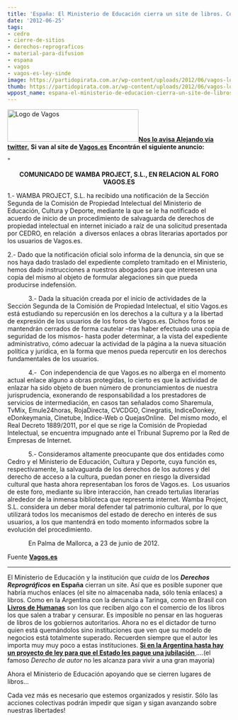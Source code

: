 ```yaml
---
title: 'España: El Ministerio de Educación cierra un site de libros. Coherencia...'
date: '2012-06-25'
tags:
- cedro
- cierre-de-sitios
- derechos-reprograficos
- material-para-difusion
- espana
- vagos
- vagos-es-ley-sinde
image: https://partidopirata.com.ar/wp-content/uploads/2012/06/vagos-logo-v4.gif
thumb: https://partidopirata.com.ar/wp-content/uploads/2012/06/vagos-logo-v4-150x73.gif
wppost_name: espana-el-ministerio-de-educacion-cierra-un-site-de-libros-coherencia
---
```


<a href="https://partidopirata.com.ar/wp-content/uploads/2012/06/vagos-logo-v4.gif"><img class="alignright size-full wp-image-4949" title="vagos-logo-v4" src="https://partidopirata.com.ar/wp-content/uploads/2012/06/vagos-logo-v4.gif" alt="Logo de Vagos" width="296" height="73" /></a><strong><a href="https://twitter.com/#Scotta82" target="_blank">Nos lo avisa Alejando vía twitter.</a></strong>
<strong> Si van al site de <a href="http://www.vagos.es/forum.php" target="_blank">Vagos.es</a></strong>
<strong> Encontrán el siguiente anuncio:</strong>

"
<p align="center"><strong>COMUNICADO DE WAMBA PROJECT, S.L., EN RELACION AL FORO VAGOS.ES</strong></p>
<p align="left">1.- WAMBA PROJECT, S.L. ha recibido una notificación de la Sección Segunda de la Comisión de Propiedad Intelectual del Ministerio de Educación, Cultura y Deporte, mediante la que se le ha notificado el acuerdo de inicio de un procedimiento de salvaguarda de derechos de propiedad intelectual en internet iniciado a raíz de una solicitud presentada por CEDRO, en relación  a diversos enlaces a obras literarias aportados por los usuarios de Vagos.es.</p>
<p align="left">2.- Dado que la notificación oficial solo informa de la denuncia, sin que se nos haya dado traslado del expediente completo tramitado en el Ministerio, hemos dado instrucciones a nuestros abogados para que interesen una copia del mismo al objeto de formular alegaciones sin que pueda producirse indefensión.</p>
<p align="left">            3.- Dada la situación creada por el inicio de actividades de la Sección Segunda de la Comisión de Propiedad Intelectual, el sitio Vagos.es está estudiando su repercusión en los derechos a la cultura y a la libertad de expresión de los usuarios de los foros de Vagos.es. Dichos foros se mantendrán cerrados de forma cautelar –tras haber efectuado una copia de seguridad de los mismos- hasta poder determinar, a la vista del expediente administrativo, cómo adecuar la actividad de la página a la nueva situación política y jurídica, en la forma que menos pueda repercutir en los derechos fundamentales de los usuarios.</p>
<p align="left">            4.-  Con independencia de que Vagos.es no alberga en el momento actual enlace alguno a obras protegidas, lo cierto es que la actividad de enlazar ha sido objeto de buen número de pronunciamientos de nuestra jurisprudencia, exonerando de responsabilidad a los prestadores de servicios de intermediación, en casos tan señalados como Sharemula, TvMix, Emule24horas, RojaDirecta, CVCDGO, Cinegratis, IndiceDonkey, eDonkeymania, Cinetube, Indice-Web o QuejasOnline.  Del mismo modo, el Real Decreto 1889/2011, por el que se rige la Comisión de Propiedad Intelectual, se encuentra impugnado ante el Tribunal Supremo por la Red de Empresas de Internet.</p>
<p align="left">            5.- Consideramos altamente preocupante que dos entidades como Cedro y el Ministerio de Educación, Cultura y Deporte, cuya función es, respectivamente, la salvaguarda de los derechos de los autores y del derecho de acceso a la cultura, puedan poner en riesgo la diversidad cultural que hasta ahora representaban los foros de Vagos.es.  Los usuarios de este foro, mediante su libre interacción, han creado tertulias literarias alrededor de la inmensa biblioteca que representa internet. Wamba Project, S.L. considera un deber moral defender tal patrimonio cultural, por lo que utilizará todos los mecanismos del estado de derecho en interés de sus usuarios, a los que mantendrá en todo momento informados sobre la evolución del procedimiento.</p>
            En Palma de Mallorca, a 23 de junio de 2012.

Fuente <strong><a href="http://www.vagos.es/forum.php" target="_blank">Vagos.es</a></strong>

<hr />

El Ministerio de Educación y la institución que <em>cuida</em> de los <strong><em>Derechos Reprográficos</em> en España</strong> cierran un site. Así que es posible suponer que habría muchos enlaces (el site no almacenaba nada, sólo tenía enlaces) a libros.
Como en la Argentina con la denuncia a Taringa, como en Brasil con <strong><a href="https://partidopirata.com.ar/tag/livros-de-humanas">Livros de Humanas</a></strong> son los que reciben algo con el comercio de los libros los que salen a trabar y censurar.
Es imposible no pensar en las hogueras de libros de los gobiernos autoritarios. Ahora no es el dictador de turno quien está quemándolos sino instituciones que ven que su modelo de negocios está totalmente superado.
Recuerden siempre que el autor les importa muy muy poco a estas instituciones.
<strong><a href="https://partidopirata.com.ar/708/de-que-no-viven-los-escritores-ii">Si en la Argentina hasta hay un proyecto de ley para que el Estado les pague una jubilación </a></strong>....(el famoso <em>Derecho de autor</em> no les alcanza para vivir a una gran mayoría)

Ahora el Ministerio de Educación apoyando que se cierren lugares de libros...

Cada vez más es necesario que estemos organizados y resistir. Sólo las acciones colectivas podrán impedir que sigan y sigan avanzando sobre nuestras libertades!
